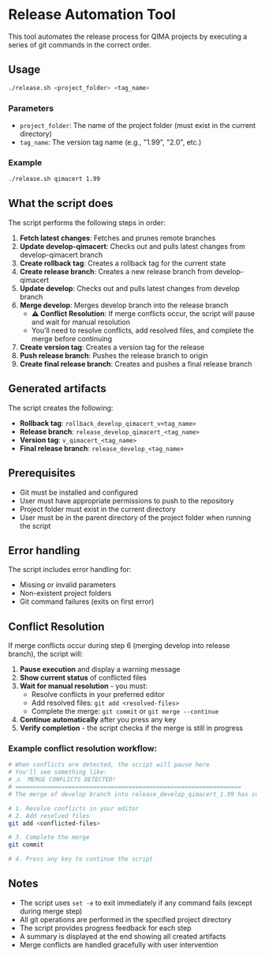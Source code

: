 # Release Automation Tool

This tool automates the release process for QIMA projects by executing a series of git commands in the correct order.

## Usage

```bash
./release.sh <project_folder> <tag_name>
```

### Parameters

- `project_folder`: The name of the project folder (must exist in the current directory)
- `tag_name`: The version tag name (e.g., "1.99", "2.0", etc.)

### Example

```bash
./release.sh qimacert 1.99
```

## What the script does

The script performs the following steps in order:

1. **Fetch latest changes**: Fetches and prunes remote branches
2. **Update develop-qimacert**: Checks out and pulls latest changes from develop-qimacert branch
3. **Create rollback tag**: Creates a rollback tag for the current state
4. **Create release branch**: Creates a new release branch from develop-qimacert
5. **Update develop**: Checks out and pulls latest changes from develop branch
6. **Merge develop**: Merges develop branch into the release branch
   - **⚠️ Conflict Resolution**: If merge conflicts occur, the script will pause and wait for manual resolution
   - You'll need to resolve conflicts, add resolved files, and complete the merge before continuing
7. **Create version tag**: Creates a version tag for the release
8. **Push release branch**: Pushes the release branch to origin
9. **Create final release branch**: Creates and pushes a final release branch

## Generated artifacts

The script creates the following:

- **Rollback tag**: `rollback_develop_qimacert_v<tag_name>`
- **Release branch**: `release_develop_qimacert_<tag_name>`
- **Version tag**: `v_qimacert_<tag_name>`
- **Final release branch**: `release_develop_<tag_name>`

## Prerequisites

- Git must be installed and configured
- User must have appropriate permissions to push to the repository
- Project folder must exist in the current directory
- User must be in the parent directory of the project folder when running the script

## Error handling

The script includes error handling for:
- Missing or invalid parameters
- Non-existent project folders
- Git command failures (exits on first error)

## Conflict Resolution

If merge conflicts occur during step 6 (merging develop into release branch), the script will:

1. **Pause execution** and display a warning message
2. **Show current status** of conflicted files
3. **Wait for manual resolution** - you must:
   - Resolve conflicts in your preferred editor
   - Add resolved files: `git add <resolved-files>`
   - Complete the merge: `git commit` or `git merge --continue`
4. **Continue automatically** after you press any key
5. **Verify completion** - the script checks if the merge is still in progress

### Example conflict resolution workflow:

```bash
# When conflicts are detected, the script will pause here
# You'll see something like:
# ⚠️  MERGE CONFLICTS DETECTED!
# ================================================================
# The merge of develop branch into release_develop_qimacert_1.99 has conflicts that need to be resolved.

# 1. Resolve conflicts in your editor
# 2. Add resolved files
git add <conflicted-files>

# 3. Complete the merge
git commit

# 4. Press any key to continue the script
```

## Notes

- The script uses `set -e` to exit immediately if any command fails (except during merge step)
- All git operations are performed in the specified project directory
- The script provides progress feedback for each step
- A summary is displayed at the end showing all created artifacts
- Merge conflicts are handled gracefully with user intervention